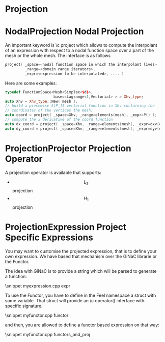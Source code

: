 Projection
==========


# NodalProjection Nodal Projection

An important keyword is \c project which allows to compute the
interpolant of an expression with respect to a nodal function space over a part
of the mesh  or the whole mesh. The interface is as follows
```cpp
project( _space=<nodal function space in which the interpolant lives>
         _range=<domain range iterators>,
         _expr=<expression to be interpolated>, .... )
```

Here are some examples:

```cpp
typedef FunctionSpace<Mesh<Simplex<$d$>,
                      bases<Lagrange<1,Vectorial> > > Xhv_type;
auto Xhv = Xhv_type::New( mesh );
// build a piecewise $\P_1$ vectorial function in Xhv containing the
// coordinates of the vertices the mesh.
auto coord = project( _space=Xhv, _range=elements(mesh), _expr=P() );
// compute the x derivative of the coord function
auto dx_coord = project( _space=Xhv, _range=elements(mesh), _expr=dxv(coord) );
auto dy_coord = project( _space=Xhv, _range=elements(mesh), _expr=dyv(coord) );
```

# ProjectionProjector  Projection Operator

A projection operator is available that supports:

 - $$L_2$$ projection
 - $$H_1$$ projection

# ProjectionExpression  Project Specific Expressions

You may want to customise the projected expression, that is to define your own expression.
We have based that mechanism over the GiNaC librarie or the Functor.

The idea with GiNaC is to provide a string which will be parsed to generate a function:

\snippet myexpression.cpp expr

To use the Functor, you have to define in the Feel namespace a struct with some variable.
That struct will provide an \c operator() interface with specific signature.

\snippet myfunctor.cpp functor

and then, you are allowed to define a functor based expression on that way:

\snippet myfunctor.cpp functors_and_proj

